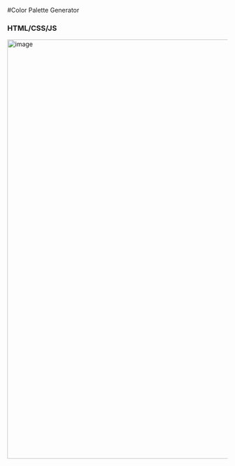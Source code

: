 #Color Palette Generator 
<h3>HTML/CSS/JS</h3>
<img width="960" alt="image" src="https://user-images.githubusercontent.com/106760807/216061759-97d3aaab-7a1e-4162-85f9-924d2124a81b.png">

